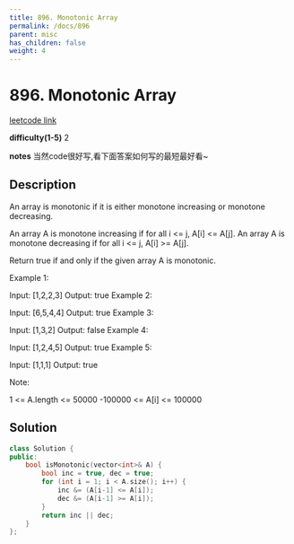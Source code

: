 ```yaml
---
title: 896. Monotonic Array
permalink: /docs/896
parent: misc
has_children: false
weight: 4
---
```

# 896. Monotonic Array
[leetcode link]()

**difficulty(1-5)** 
2

**notes** 
当然code很好写,看下面答案如何写的最短最好看~

## Description
An array is monotonic if it is either monotone increasing or monotone decreasing.

An array A is monotone increasing if for all i <= j, A[i] <= A[j].  An array A is monotone decreasing if for all i <= j, A[i] >= A[j].

Return true if and only if the given array A is monotonic.

 

Example 1:

Input: [1,2,2,3]
Output: true
Example 2:

Input: [6,5,4,4]
Output: true
Example 3:

Input: [1,3,2]
Output: false
Example 4:

Input: [1,2,4,5]
Output: true
Example 5:

Input: [1,1,1]
Output: true
 

Note:

1 <= A.length <= 50000
-100000 <= A[i] <= 100000
## Solution
```c++
class Solution {
public:
    bool isMonotonic(vector<int>& A) {
        bool inc = true, dec = true;
        for (int i = 1; i < A.size(); i++) {
            inc &= (A[i-1] <= A[i]);
            dec &= (A[i-1] >= A[i]);
        }
        return inc || dec;
    }
};
``` 

<!-- 
Default label
{: .label }

Blue label
{: .label .label-blue }

Stable
{: .label .label-green }

New release
{: .label .label-purple }

Coming soon
{: .label .label-yellow }

Deprecated
{: .label .label-red } -->
